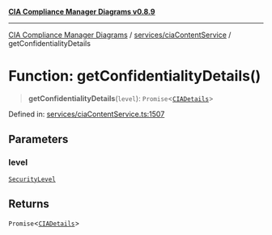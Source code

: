 [**CIA Compliance Manager Diagrams v0.8.9**](../../../README.md)

***

[CIA Compliance Manager Diagrams](../../../modules.md) / [services/ciaContentService](../README.md) / getConfidentialityDetails

# Function: getConfidentialityDetails()

> **getConfidentialityDetails**(`level`): `Promise`\<[`CIADetails`](../../../types/interfaces/CIADetails.md)\>

Defined in: [services/ciaContentService.ts:1507](https://github.com/Hack23/cia-compliance-manager/blob/e1ae27dd41c4ccea8a13cdec993022242a97dce3/src/services/ciaContentService.ts#L1507)

## Parameters

### level

[`SecurityLevel`](../../../types/cia/type-aliases/SecurityLevel.md)

## Returns

`Promise`\<[`CIADetails`](../../../types/interfaces/CIADetails.md)\>
